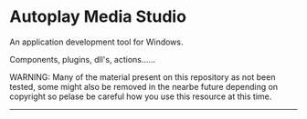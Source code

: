 # Autoplay Media Studio
An application development tool for Windows.

Components, plugins, dll's, actions......

WARNING: Many of the material present on this repository as not been tested, 
some might also be removed in the nearbe future depending on copyright so pelase
be careful how you use this resource at this time.

**************************************************************************
